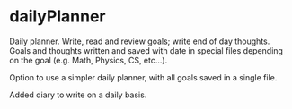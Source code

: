 # dailyPlanner
Daily planner. Write, read and review goals; write end of day thoughts.
Goals and thoughts written and saved with date in special files depending 
on the goal (e.g. Math, Physics, CS, etc...).

Option to use a simpler daily planner, with all goals saved in a single file.

Added diary to write on a daily basis.